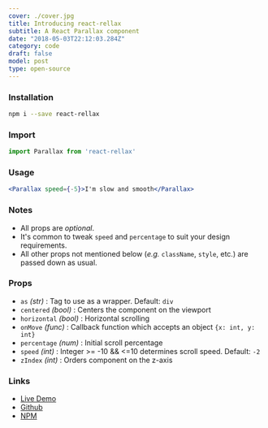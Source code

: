 ```yaml
---
cover: ./cover.jpg
title: Introducing react-rellax
subtitle: A React Parallax component
date: "2018-05-03T22:12:03.284Z"
category: code
draft: false
model: post
type: open-source
---
```


### Installation
```bash
npm i --save react-rellax
```

### Import
```js
import Parallax from 'react-rellax'
```

### Usage
```jsx
<Parallax speed={-5}>I'm slow and smooth</Parallax>
```

### Notes
 - All props are _optional_.
 - It's common to tweak `speed` and `percentage` to suit your design requirements.
 - All other props not mentioned below (_e.g._ `className`, `style`, etc.) are passed down as usual.

### Props
 - `as` _(str)_ : Tag to use as a wrapper. Default: `div`
 - `centered` _(bool)_ : Centers the component on the viewport
 - `horizontal` _(bool)_ : Horizontal scrolling
 - `onMove` _(func)_ : Callback function which accepts an object `{x: int, y: int}`
 - `percentage` _(num)_ : Initial scroll percentage
 - `speed` _(int)_ : Integer >= -10 && <=10 determines scroll speed. Default: `-2`
 - `zIndex` _(int)_ : Orders component on the z-axis

### Links
 - [Live Demo](https://open.nelo.is/react-rellax)
 - [Github](https://github.com/nelonoel/react-rellax)
 - [NPM](https://npmjs.com/package/react-rellax)
